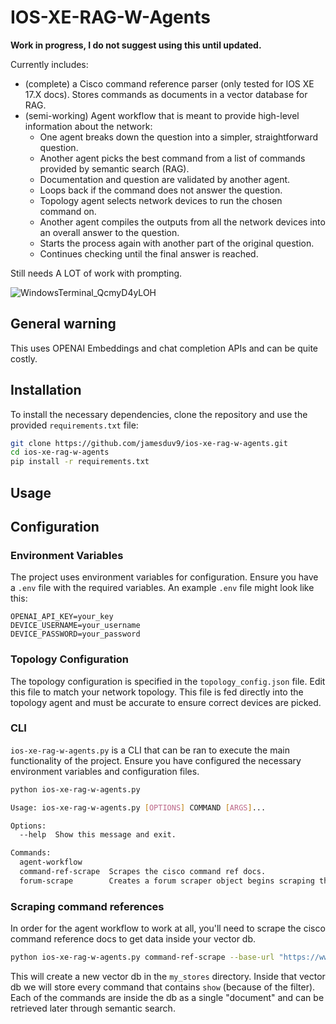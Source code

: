 # IOS-XE-RAG-W-Agents

**Work in progress, I do not suggest using this until updated.**

Currently includes:

- (complete) a Cisco command reference parser (only tested for IOS XE 17.X docs). Stores commands as documents in a vector database for RAG.
- (semi-working) Agent workflow that is meant to provide high-level information about the network:
    - One agent breaks down the question into a simpler, straightforward question.
    - Another agent picks the best command from a list of commands provided by semantic search (RAG).
    - Documentation and question are validated by another agent.
    - Loops back if the command does not answer the question.
    - Topology agent selects network devices to run the chosen command on.
    - Another agent compiles the outputs from all the network devices into an overall answer to the question.
    - Starts the process again with another part of the original question.
    - Continues checking until the final answer is reached.


Still needs A LOT of work with prompting.

![WindowsTerminal_QcmyD4yLOH](https://github.com/jamesduv9/ios-xe-rag-w-agents/assets/32336049/0433ac42-a48d-40b0-9ad8-1327ab1c66a8)

## General warning
This uses OPENAI Embeddings and chat completion APIs and can be quite costly. 

## Installation

To install the necessary dependencies, clone the repository and use the provided `requirements.txt` file:

```bash
git clone https://github.com/jamesduv9/ios-xe-rag-w-agents.git
cd ios-xe-rag-w-agents
pip install -r requirements.txt
```

## Usage

## Configuration

### Environment Variables

The project uses environment variables for configuration. Ensure you have a `.env` file with the required variables. An example `.env` file might look like this:

```
OPENAI_API_KEY=your_key
DEVICE_USERNAME=your_username
DEVICE_PASSWORD=your_password
```

### Topology Configuration

The topology configuration is specified in the `topology_config.json` file. Edit this file to match your network topology. This file is fed directly into the topology agent and must be accurate to ensure correct devices are picked.
### CLI

`ios-xe-rag-w-agents.py` is a CLI that can be ran to execute the main functionality of the project. Ensure you have configured the necessary environment variables and configuration files. 

```bash
python ios-xe-rag-w-agents.py

Usage: ios-xe-rag-w-agents.py [OPTIONS] COMMAND [ARGS]...

Options:
  --help  Show this message and exit.

Commands:
  agent-workflow
  command-ref-scrape  Scrapes the cisco command ref docs.
  forum-scrape        Creates a forum scraper object begins scraping the...

```

### Scraping command references
In order for the agent workflow to work at all, you'll need to scrape the cisco command reference docs to get data inside your vector db. 

```bash
python ios-xe-rag-w-agents.py command-ref-scrape --base-url "https://www.cisco.com/c/en/us/td/docs/ios-xml/ios/17_xe/command/command-references.html" --vector-store my_stores/new_store --command-filter show
```
This will create a new vector db in the `my_stores` directory. Inside that vector db we will store every command that contains `show` (because of the filter). Each of the commands are inside the db as a single "document" and can be retrieved later through semantic search.



